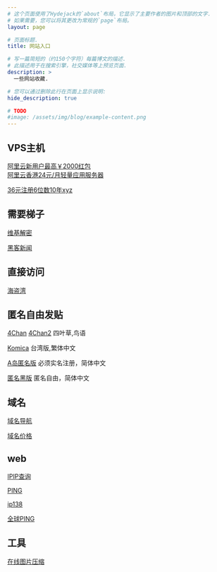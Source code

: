 ```yaml
---
# 这个页面使用了Hydejack的`about`布局，它显示了主要作者的图片和顶部的文字.
# 如果需要，您可以将其更改为常规的`page`布局。
layout: page

# 页面标题.
title: 网站入口

# 写一篇简短的（约150个字符）每篇博文的描述.
# 此描述用于在搜索引擎，社交媒体等上预览页面.
description: >
  一些网站收藏.

# 您可以通过删除此行在页面上显示说明:
hide_description: true

# TODO
#image: /assets/img/blog/example-content.png
---
```

## VPS主机
[阿里云新用户最高￥2000红包](https://chuangke.aliyun.com/invite?userCode=1ovvh9tg)  
[阿里云香港24元/月轻量应用服务器](https://www.aliyun.com/product/swas?spm=5176.12825654.eofdhaal5.32.754f2c4abSOk03&userCode=1ovvh9tg)

[36元注册6位数10年xyz](https://www.name.com/zh-cn/referral/37d227)

## 需要梯子

[维基解密](https://wikileaks.org/)

[黑客新闻](https://news.ycombinator.com/news)

## 直接访问

[海盗湾](http://thepiratebay.ee/)

## 匿名自由发贴

[4Chan](https://www.4chan.org/) 
[4Chan2](https://www.4channel.org/) 四叶草,鸟语

[Komica](https://www.komica.org) 台湾版,繁体中文

[A岛匿名版](https://adnmb2.com/Forum) 必须实名注册，简体中文

[匿名黑版](https://heiban.me/) 匿名自由，简体中文

## 域名

[域名导航](https://www.domain265.com/)

[域名价格](https://www.domcomp.com/)

## web

[IPIP查询](https://www.ipip.net/ip.html)

[PING](http://ping.pe/)

[ip138](https://site.ip138.com)

[全球PING](https://ping.openadmintools.com/)

## 工具

[在线图片压缩](https://tinypng.com/)
